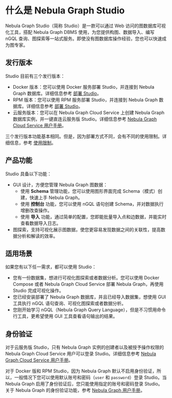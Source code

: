 # 什么是 Nebula Graph Studio

Nebula Graph Studio（简称 Studio）是一款可以通过 Web 访问的图数据库可视化工具，搭配 Nebula Graph DBMS 使用，为您提供构图、数据导入、编写 nGQL 查询、图探索等一站式服务。即使没有图数据库操作经验，您也可以快速成为图专家。

## 发行版本

Studio 目前有三个发行版本：

- Docker 版本：您可以使用 Docker 服务部署 Studio，并连接到 Nebula Graph 数据库。详细信息参考 [部署 Studio](../deploy-connect/st-ug-deploy.md)。
- RPM 版本：您可以使用 RPM 服务部署 Studio，并连接到 Nebula Graph 数据库。详细信息参考 [部署 Studio](../deploy-connect/st-ug-deploy.md)。
- 云服务版本：您可以在 Nebula Graph Cloud Service 上创建 Nebula Graph 数据库实例，并一键直连云服务版 Studio。详细信息参考 [Nebula Graph Cloud Service 用户手册](https://cloud-docs.nebula-graph.com.cn/cn/posts/manage-instances/dbaas-ug-connect-nebulastudio/ "点击前往 Nebula Graph Cloud Service 用户手册")。

三个发行版本功能基本相同。但是，因为部署方式不同，会有不同的使用限制。详细信息，参考 [使用限制](st-ug-limitations.md)。

## 产品功能

Studio 具备以下功能：

- GUI 设计，方便您管理 Nebula Graph 图数据：
  - 使用 **Schema** 管理功能，您可以使用图形界面完成 Schema（模式）创建，快速上手 Nebula Graph。
  - 使用 **控制台** 功能，您可以使用 nGQL 语句创建 Schema，并对数据执行增删改查操作。
  - 使用 **导入** 功能，通过简单的配置，您即能批量导入点和边数据，并能实时查看数据导入日志。
- 图探索，支持可视化展示图数据，使您更容易发现数据之间的关联性，提高数据分析和解读的效率。

## 适用场景

如果您有以下任一需求，都可以使用 Studio：

- 您有一份数据集，想进行可视化图探索或者数据分析。您可以使用 Docker Compose 或者 Nebula Graph Cloud Service 部署 Nebula Graph，再使用 Studio 完成可视化操作。
- 您已经安装部署了 Nebula Graph 数据库，并且已经导入数据集，想使用 GUI 工具执行 nGQL 语句查询、可视化图探索或者数据分析。
- 您刚开始学习 nGQL（Nebula Graph Query Language），但是不习惯用命令行工具，更希望使用 GUI 工具查看语句输出的结果。

## 身份验证

对于云服务版 Studio，只有 Nebula Graph 实例的创建者以及被授予操作权限的 Nebula Graph Cloud Service 用户可以登录 Studio。详细信息参考 [Nebula Graph Cloud Service 用户手册](https://cloud-docs.nebula-graph.com.cn/cn/posts/manage-instances/dbaas-ug-connect-nebulastudio/ "点击前往 Nebula Graph Cloud Service 用户手册")。

对于 Docker 版和 RPM Studio，因为 Nebula Graph 默认不启用身份验证，所以，一般情况下您可以使用默认账号和密码（`user` 和 `password`）登录 Studio。当 Nebula Graph 启用了身份验证后，您只能使用指定的账号和密码登录 Studio。关于 Nebula Graph 的身份验证功能，参考 [Nebula Graph 用户手册](../../7.data-security/1.authentication/1.authentication.md "点击前往 Nebula Graph 官网")。
